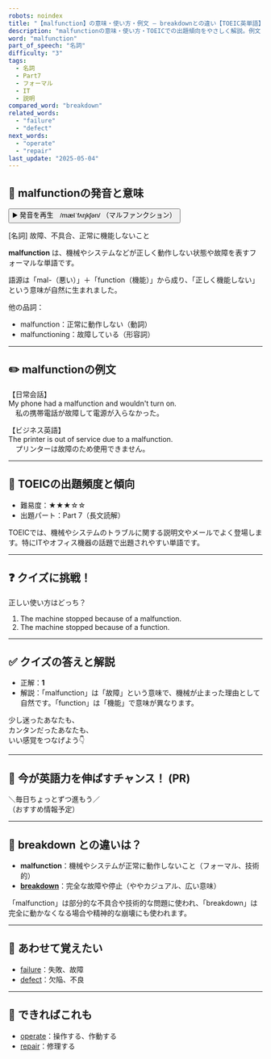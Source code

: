 ```yaml
---
robots: noindex
title: "【malfunction】の意味・使い方・例文 ― breakdownとの違い【TOEIC英単語】"
description: "malfunctionの意味・使い方・TOEICでの出題傾向をやさしく解説。例文・クイズ付きでbreakdownとの違いもわかりやすく学べます。"
word: "malfunction"
part_of_speech: "名詞"
difficulty: "3"
tags:
  - 名詞
  - Part7
  - フォーマル
  - IT
  - 説明
compared_word: "breakdown"
related_words:
  - "failure"
  - "defect"
next_words:
  - "operate"
  - "repair"
last_update: "2025-05-04"
---
```


## 🔰 malfunctionの発音と意味

<button class="play-audio" onclick="playTTS('malfunction')">
  <span class="play-audio-main">
    ▶️ 発音を再生　/mælˈfʌŋkʃən/
  </span>
  <span class="play-audio-sub">
    （マルファンクション）
  </span>
</button>

[名詞] 故障、不具合、正常に機能しないこと

**malfunction** は、機械やシステムなどが正しく動作しない状態や故障を表すフォーマルな単語です。

語源は「mal-（悪い）」＋「function（機能）」から成り、「正しく機能しない」という意味が自然に生まれました。

他の品詞：  
- malfunction：正常に動作しない（動詞）
- malfunctioning：故障している（形容詞）

---

## ✏️ malfunctionの例文

【日常会話】  
My phone had a malfunction and wouldn't turn on.  
　私の携帯電話が故障して電源が入らなかった。

【ビジネス英語】  
The printer is out of service due to a malfunction.  
　プリンターは故障のため使用できません。

---

## 🎯 TOEICの出題頻度と傾向

- 難易度：★★★☆☆
- 出題パート：Part 7（長文読解）

TOEICでは、機械やシステムのトラブルに関する説明文やメールでよく登場します。特にITやオフィス機器の話題で出題されやすい単語です。

---

## ❓ クイズに挑戦！

正しい使い方はどっち？

1. The machine stopped because of a malfunction.  
2. The machine stopped because of a function.

---

## ✅ クイズの答えと解説

- 正解：**1**
- 解説：「malfunction」は「故障」という意味で、機械が止まった理由として自然です。「function」は「機能」で意味が異なります。

少し迷ったあなたも、  
カンタンだったあなたも、  
いい感覚をつなげよう👇️

---

## 🚀 今が英語力を伸ばすチャンス！ (PR)

<div class="info-center">
＼毎日ちょっとずつ進もう／<br>  
（おすすめ情報予定）
</div>

---

## 🤔  breakdown との違いは？

- **malfunction**：機械やシステムが正常に動作しないこと（フォーマル、技術的）
- **[breakdown](/word/breakdown/)**：完全な故障や停止（ややカジュアル、広い意味）

「malfunction」は部分的な不具合や技術的な問題に使われ、「breakdown」は完全に動かなくなる場合や精神的な崩壊にも使われます。

---

## 🧩 あわせて覚えたい

- [failure](/word/failure/)：失敗、故障
- [defect](/word/defect/)：欠陥、不良

---

## 📖 できればこれも

- [operate](/word/operate/)：操作する、作動する
- [repair](/word/repair/)：修理する

<!-- cvid: aid21_bid11 -->
